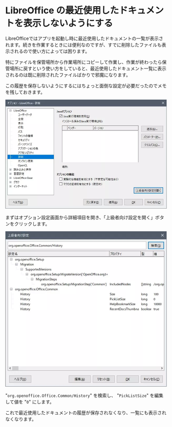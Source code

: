 # LibreOffice の最近使用したドキュメントを表示しないようにする

LibreOfficeではアプリを起動し時に最近使用したドキュメントの一覧が表示されます。続きを作業するときには便利なのですが、すでに削除したファイルも表示されるので使い方によっては困ります。

特にファイルを保管場所から作業場所にコピーして作業し、作業が終わったら保管場所に戻すという使い方をしていると、最近使用したドキュメント一覧に表示されるのは既に削除されたファイルばかりで邪魔になります。

この履歴を保存しないようにするにはちょっと面倒な設定が必要だったのでメモを残しておきます。

![](20210806-418736.webp)

まずはオプション設定画面から詳細項目を開き、「上級者向け設定を開く」ボタンをクリックします。

![](20210806-738462.webp)

"`org.openoffice.Office.Common/History`" を検索し、 "`PickListSize`" を編集して値を "`0`" にします。

これで最近使用したドキュメントの履歴が保存されなくなり、一覧にも表示されなくなります。
